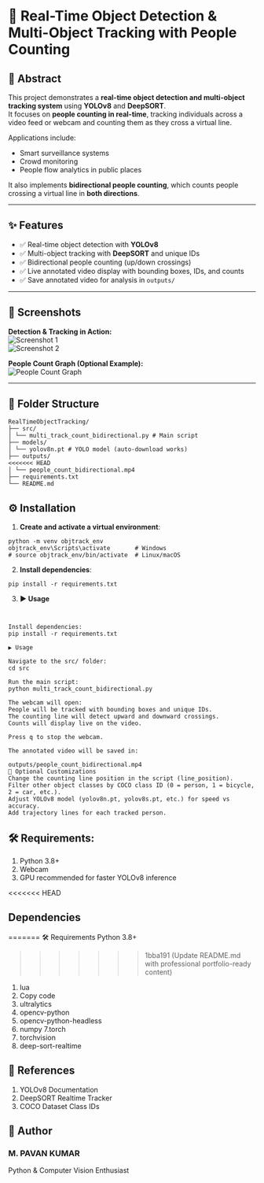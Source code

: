 # 🚀 Real-Time Object Detection & Multi-Object Tracking with People Counting

## 📄 Abstract
This project demonstrates a **real-time object detection and multi-object tracking system** using **YOLOv8** and **DeepSORT**.  
It focuses on **people counting in real-time**, tracking individuals across a video feed or webcam and counting them as they cross a virtual line.  

Applications include:  
- Smart surveillance systems  
- Crowd monitoring  
- People flow analytics in public places  

It also implements **bidirectional people counting**, which counts people crossing a virtual line in **both directions**.

---
## ✨ Features
- ✅ Real-time object detection with **YOLOv8**  
- ✅ Multi-object tracking with **DeepSORT** and unique IDs  
- ✅ Bidirectional people counting (up/down crossings)  
- ✅ Live annotated video display with bounding boxes, IDs, and counts  
- ✅ Save annotated video for analysis in `outputs/`  

---
## 📸 Screenshots

**Detection & Tracking in Action:**  
![Screenshot 1](images/screenshot1.png)  
![Screenshot 2](images/screenshot2.png)  

**People Count Graph (Optional Example):**  
![People Count Graph](images/people_count_graph.png)  

---
## 📁 Folder Structure
```
RealTimeObjectTracking/
├── src/
│ └── multi_track_count_bidirectional.py # Main script
├── models/
│ └── yolov8n.pt # YOLO model (auto-download works)
├── outputs/
<<<<<<< HEAD
│ └── people_count_bidirectional.mp4
├── requirements.txt
└── README.md
```

## ⚙️ Installation

1. **Create and activate a virtual environment**:
```
python -m venv objtrack_env
objtrack_env\Scripts\activate       # Windows
# source objtrack_env/bin/activate  # Linux/macOS

```
2. **Install dependencies**:
```
pip install -r requirements.txt
```

3. **▶️ Usage**
```


Install dependencies:
pip install -r requirements.txt

▶️ Usage

Navigate to the src/ folder:
cd src

Run the main script:
python multi_track_count_bidirectional.py

The webcam will open:
People will be tracked with bounding boxes and unique IDs.
The counting line will detect upward and downward crossings.
Counts will display live on the video.

Press q to stop the webcam.

The annotated video will be saved in:

outputs/people_count_bidirectional.mp4
🔧 Optional Customizations
Change the counting line position in the script (line_position).
Filter other object classes by COCO class ID (0 = person, 1 = bicycle, 2 = car, etc.).
Adjust YOLOv8 model (yolov8n.pt, yolov8s.pt, etc.) for speed vs accuracy.
Add trajectory lines for each tracked person.
```
## **🛠 Requirements:**
1. Python 3.8+
2. Webcam
3. GPU recommended for faster YOLOv8 inference

<<<<<<< HEAD
## **Dependencies**
=======
🛠 Requirements
Python 3.8+
>>>>>>> 1bba191 (Update README.md with professional portfolio-ready content)

1. lua
2. Copy code
3. ultralytics
4. opencv-python
5. opencv-python-headless
6. numpy
7.torch
8. torchvision
9. deep-sort-realtime

## **🔗 References**
1. YOLOv8 Documentation
2. DeepSORT Realtime Tracker
3. COCO Dataset Class IDs

## 👤 Author

### M. PAVAN KUMAR
Python & Computer Vision Enthusiast
